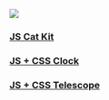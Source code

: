 ![](https://camo.githubusercontent.com/13a16597bc17b350b043e30ab701082fc276d3c4/68747470733a2f2f6a61766173637269707433302e636f6d2f696d616765732f4a53332d736f6369616c2d73686172652e706e67)

### [JS Cat Kit](https://cwenwen.github.io/JS30/day_1/)
### [JS + CSS Clock](https://cwenwen.github.io/JS30/day_2/)
### [JS + CSS Telescope](https://cwenwen.github.io/JS30/day_3/)
